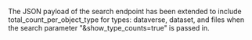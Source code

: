 The JSON payload of the search endpoint has been extended to include total_count_per_object_type for types: dataverse, dataset, and files when the search parameter "&show_type_counts=true" is passed in.
